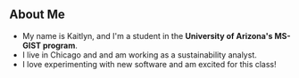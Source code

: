 ## About Me
- My name is Kaitlyn, and I'm a student in the **University of Arizona's MS-GIST program**. 
- I live in Chicago and and am working as a sustainability analyst. 
- I love experimenting with new software and am excited for this class!
